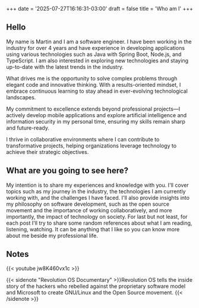 +++
date = '2025-07-27T16:16:31-03:00'
draft = false
title = 'Who am I'
+++

## Hello

My name is Martin and I am a software engineer. I have been working in the industry for over 4 years and have experience in developing applications using various technologies such as Java with Spring Boot, Node.js, and TypeScript. I am also interested in exploring new technologies and staying up-to-date with the latest trends in the industry.

What drives me is the opportunity to solve complex problems through elegant code and innovative thinking. With a results-oriented mindset, I embrace continuous learning to stay ahead in ever-evolving technological landscapes.

My commitment to excellence extends beyond professional projects—I actively develop mobile applications and explore artificial intelligence and information security in my personal time, ensuring my skills remain sharp and future-ready.

I thrive in collaborative environments where I can contribute to transformative projects, helping organizations leverage technology to achieve their strategic objectives.


## What are you going to see here?

My intention is to share my experiences and knowledge with you. I'll cover topics such as my journey in the industry, the technologies I am currently working with, and the challenges I have faced. I'll also provide insights into my philosophy on software development, such as the open source movement and the importance of working collaboratively, and more importantly, the impact of technology on society.
For last but not least, for each post I'll try to share some random references about what I am reading, listening, watching. It can be anything that I like so you can know more about me beside my professional life.


## Notes

{{< youtube jw8K460vx1c >}}

{{< sidenote "Revolution OS Documentary" >}}Revolution OS tells the inside story of the hackers who rebelled against the proprietary software model and Microsoft to create GNU/Linux and the Open Source movement.
{{< /sidenote >}}
